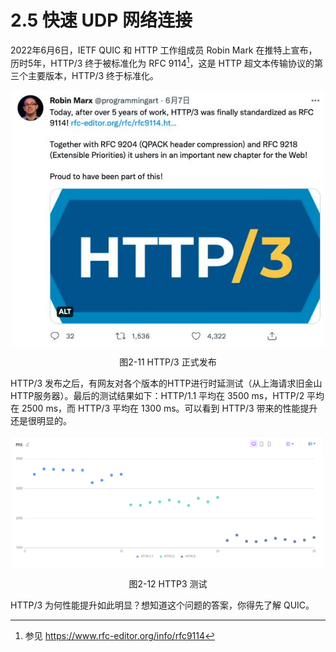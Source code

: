 # 2.5 快速 UDP 网络连接

2022年6月6日，IETF QUIC 和 HTTP 工作组成员 Robin Mark 在推特上宣布，历时5年，HTTP/3 终于被标准化为 RFC 9114[^1]，这是 HTTP 超文本传输协议的第三个主要版本，HTTP/3 终于标准化。

<div  align="center">
	<img src="../assets/http3-11.png" width = "500"  align=center />
	<p>图2-11 HTTP/3 正式发布</p>
</div> 

HTTP/3 发布之后，有网友对各个版本的HTTP进行时延测试（从上海请求旧金山HTTP服务器）。最后的测试结果如下：HTTP/1.1 平均在 3500 ms，HTTP/2 平均在 2500 ms，而 HTTP/3 平均在 1300 ms。可以看到 HTTP/3 带来的性能提升还是很明显的。

<div  align="center">
	<img src="../assets/http3.png" width = "500"  align=center />
	<p>图2-12 HTTP3 测试</p>
</div> 

HTTP/3 为何性能提升如此明显？想知道这个问题的答案，你得先了解 QUIC。

[^1]: 参见 https://www.rfc-editor.org/info/rfc9114